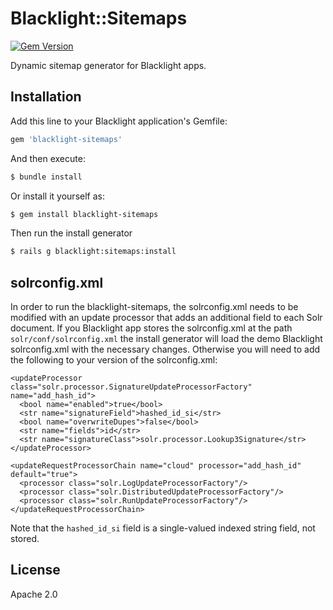 # Blacklight::Sitemaps
[![Gem Version](https://badge.fury.io/rb/blacklight-sitemaps.png)](http://badge.fury.io/rb/blacklight-sitemaps)

Dynamic sitemap generator for Blacklight apps.

## Installation
Add this line to your Blacklight application's Gemfile:

```ruby
gem 'blacklight-sitemaps'
```

And then execute:
```bash
$ bundle install
```

Or install it yourself as:
```bash
$ gem install blacklight-sitemaps
```

Then run the install generator
```bash
$ rails g blacklight:sitemaps:install
```

## solrconfig.xml
In order to run the blacklight-sitemaps, the solrconfig.xml needs to be modified with an
update processor that adds an additional field to each Solr document. If you Blacklight app
stores the solrconfig.xml at the path `solr/conf/solrconfig.xml` the install generator will
load the demo Blacklight solrconfig.xml with the necessary changes. Otherwise you will need
to add the following to your version of the solrconfig.xml:
```
<updateProcessor class="solr.processor.SignatureUpdateProcessorFactory" name="add_hash_id">
  <bool name="enabled">true</bool>
  <str name="signatureField">hashed_id_si</str>
  <bool name="overwriteDupes">false</bool>
  <str name="fields">id</str>
  <str name="signatureClass">solr.processor.Lookup3Signature</str>
</updateProcessor>

<updateRequestProcessorChain name="cloud" processor="add_hash_id" default="true">
  <processor class="solr.LogUpdateProcessorFactory"/>
  <processor class="solr.DistributedUpdateProcessorFactory"/>
  <processor class="solr.RunUpdateProcessorFactory"/>
</updateRequestProcessorChain>
```
Note that the `hashed_id_si` field is a single-valued indexed string field, not stored.

## License
Apache 2.0
